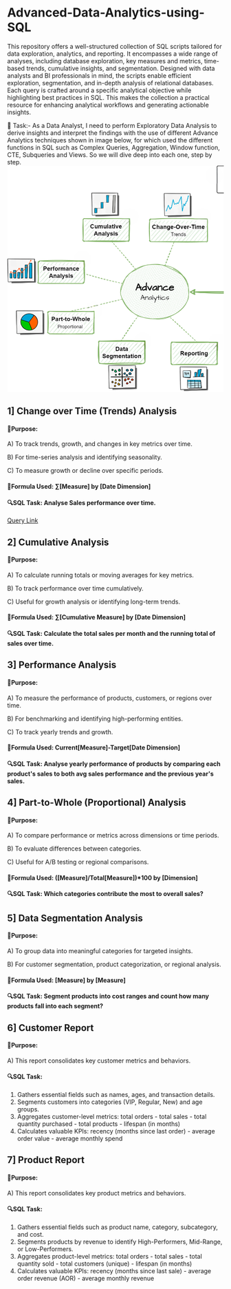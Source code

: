 # Advanced-Data-Analytics-using-SQL
This repository offers a well-structured collection of SQL scripts tailored for data exploration, analytics, and reporting. It encompasses a wide range of analyses, including database exploration, key measures and metrics, time-based trends, cumulative insights, and segmentation. Designed with data analysts and BI professionals in mind, the scripts enable efficient exploration, segmentation, and in-depth analysis of relational databases. Each query is crafted around a specific analytical objective while highlighting best practices in SQL. This makes the collection a practical resource for enhancing analytical workflows and generating actionable insights.

🎯 Task:- As a Data Analyst, I need to perform Exploratory Data Analysis to derive insights and interpret the findings with the use of different Advance Analytics techniques shown in image below, for which used the different functions in SQL such as Complex Queries, Aggregation, Window function, CTE, Subqueries and Views. So we will dive deep into each one, step by step.
![image_alt](https://github.com/shraddhasangave99/Advanced-Data-Analytics-using-SQL/blob/main/Project%20Roadmap_new.png?raw=true)

## 1] Change over Time (Trends) Analysis
#### 🎯Purpose:
A) To track trends, growth, and changes in key metrics over time.
 
B) For time-series analysis and identifying seasonality.
 
C) To measure growth or decline over specific periods.
#### 🚩Formula Used: ∑[Measure] by [Date Dimension]
#### 🔍SQL Task: Analyse Sales performance over time.
[Query Link](1.Change_over_time_analysis.sql)
## 2] Cumulative Analysis
#### 🎯Purpose:
A) To calculate running totals or moving averages for key metrics.
 
B) To track performance over time cumulatively.
 
C) Useful for growth analysis or identifying long-term trends.
#### 🚩Formula Used: ∑[Cumulative Measure] by [Date Dimension]
#### 🔍SQL Task: Calculate the total sales per month and the running total of sales over time.

## 3] Performance Analysis
#### 🎯Purpose:
A) To measure the performance of products, customers, or regions over time.
 
B) For benchmarking and identifying high-performing entities.
 
C) To track yearly trends and growth.
#### 🚩Formula Used: Current[Measure]-Target[Date Dimension]
#### 🔍SQL Task: Analyse yearly performance of products by comparing each product's sales to both avg sales performance and the previous year's sales.

## 4] Part-to-Whole (Proportional) Analysis
#### 🎯Purpose:
A) To compare performance or metrics across dimensions or time periods.
 
B) To evaluate differences between categories.
 
C) Useful for A/B testing or regional comparisons.
#### 🚩Formula Used: ([Measure]/Total[Measure])*100 by [Dimension]
#### 🔍SQL Task: Which categories contribute the most to overall sales?

## 5] Data Segmentation Analysis
#### 🎯Purpose:
A) To group data into meaningful categories for targeted insights.
 
B) For customer segmentation, product categorization, or regional analysis.
#### 🚩Formula Used: [Measure] by [Measure]
#### 🔍SQL Task: Segment products into cost ranges and count how many products fall into each segment?

## 6] Customer Report
#### 🎯Purpose:
A) This report consolidates key customer metrics and behaviors.

#### 🔍SQL Task:  
1. Gathers essential fields such as names, ages, and transaction details.
2. Segments customers into categories (VIP, Regular, New) and age groups.
3. Aggregates customer-level metrics:
	total orders
	   - total sales
	   - total quantity purchased
	   - total products
	   - lifespan (in months)
4. Calculates valuable KPIs:
	    recency (months since last order)
		- average order value
		- average monthly spend
   
## 7] Product Report
#### 🎯Purpose:
A) This report consolidates key product metrics and behaviors.

#### 🔍SQL Task:  
 1. Gathers essential fields such as product name, category, subcategory, and cost.
 2. Segments products by revenue to identify High-Performers, Mid-Range, or Low-Performers.
 3. Aggregates product-level metrics: total orders - total sales - total quantity sold - total customers (unique) - lifespan (in months)
 4. Calculates valuable KPIs: recency (months since last sale)  - average order revenue (AOR) - average monthly revenue
